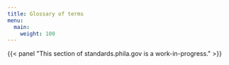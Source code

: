 ```yaml
---
title: Glossary of terms
menu:
  main:
    weight: 100
---
```

{{< panel "This section of standards.phila.gov is a work-in-progress." >}}
